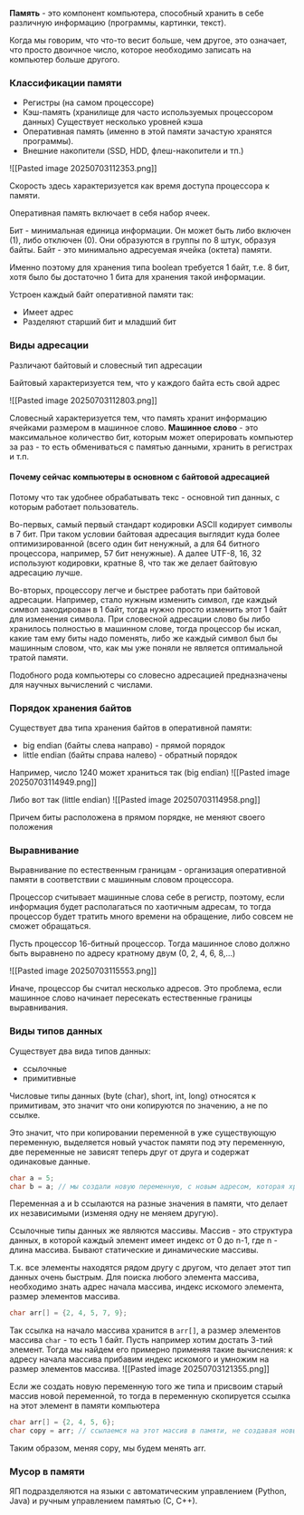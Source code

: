 **Память** - это компонент компьютера, способный хранить в себе различную информацию (программы, картинки, текст). 

Когда мы говорим, что что-то весит больше, чем другое, это означает, что просто двоичное число, которое необходимо записать на компьютер больше другого. 
### Классификации памяти
- Регистры (на самом процессоре)
- Кэш-память (хранилище для часто используемых процессором данных)
	 Существует несколько уровней кэша
- Оперативная память (именно в этой памяти зачастую хранятся программы).
- Внешние накопители (SSD, HDD, флеш-накопители и тп.)

![[Pasted image 20250703112353.png]]

Скорость здесь характеризуется как время доступа процессора к памяти.

Оперативная память включает в себя набор ячеек. 

Бит - минимальная единица информации. Он может быть либо включен (1), либо отключен (0). Они образуются в группы по 8 штук, образуя байты. Байт - это минимально адресуемая ячейка (октета) памяти. 

Именно поэтому для хранения типа boolean требуется 1 байт, т.е. 8 бит, хотя было бы достаточно 1 бита для хранения такой информации. 

Устроен каждый байт оперативной памяти так:
- Имеет адрес
- Разделяют старший бит и младший бит
### Виды адресации
Различают байтовый и словесный тип адресации

Байтовый характеризуется тем, что у каждого байта есть свой адрес 

![[Pasted image 20250703112803.png]]

Словесный характеризуется тем, что память хранит информацию ячейками размером в машинное слово.  **Машинное слово** - это максимальное количество бит, которым может оперировать компьютер за раз - то есть обмениваться с памятью данными, хранить в регистрах и т.п. 
#### Почему сейчас компьютеры в основном с байтовой адресацией
Потому что так удобнее обрабатывать текс - основной тип данных, с которым работает пользователь. 

Во-первых, самый первый стандарт кодировки ASCII кодирует символы в 7 бит. При таком условии байтовая адресация выглядит куда более оптимизированной (всего один бит ненужный, а для 64 битного процессора, например, 57 бит ненужные). А далее UTF-8, 16, 32 используют кодировки, кратные 8, что так же делает байтовую адресацию лучше.

Во-вторых, процессору легче и быстрее работать при байтовой адресации. Например, стало нужным изменить символ, где каждый символ закодирован в 1 байт, тогда нужно просто изменить этот 1 байт для изменения символа. При словесной адресации слово бы либо хранилось полностью в машинном слове, тогда процессор бы искал, какие там ему биты надо поменять, либо же каждый символ был бы машинным словом, что, как мы уже поняли не является оптимальной тратой памяти.

Подобного рода компьютеры со словесно адресацией предназначены для научных вычислений с числами.
### Порядок хранения байтов
Существует два типа хранения байтов в оперативной памяти:
- big endian (байты слева направо) - прямой порядок
- little endian (байты справа налево) - обратный порядок

Например, число 1240 может храниться так (big endian)
![[Pasted image 20250703114949.png]]

Либо вот так (little endian)
![[Pasted image 20250703114958.png]]

Причем биты расположена в прямом порядке, не меняют своего положения
### Выравнивание
Выравнивание по естественным границам - организация оперативной памяти в соответствии с машинным словом процессора.

Процессор считывает машинные слова себе в регистр, поэтому, если информация будет располагаться по хаотичным адресам, то тогда процессор будет тратить много времени на обращение, либо совсем не сможет обращаться.

Пусть процессор 16-битный процессор. Тогда машинное слово должно быть выравнено по адресу кратному двум (0, 2, 4, 6, 8,...)

![[Pasted image 20250703115553.png]]

Иначе, процессор бы считал несколько адресов. Это проблема, если машинное слово начинает пересекать естественные границы выравнивания. 
### Виды типов данных
Существует два вида типов данных:
- ссылочные
- примитивные

Числовые типы данных (byte (char), short, int, long) относятся к примитивам, это значит что они копируются по значению, а не по ссылке.

Это значит, что при копировании переменной в уже существующую переменную, выделяется новый участок памяти под эту переменную, две переменные не зависят теперь друг от друга и содержат одинаковые данные. 

```c
char a = 5;
char b = a; // мы создали новую переменную, с новым адресом, которая хранит 5
```

Переменная а и b ссылаются на разные значения в памяти, что делает их независимыми (изменяя одну не меняем другую).

Ссылочные типы данных же являются массивы. Массив - это структура данных, в которой каждый элемент имеет индекс от 0 до n-1, где n - длина массива. Бывают статические и динамические массивы. 

Т.к. все элементы находятся рядом другу с другом, что делает этот тип данных очень быстрым. Для поиска любого элемента массива, необходимо знать адрес начала массива, индекс искомого элемента, размер элементов массива. 

```c
char arr[] = {2, 4, 5, 7, 9};
```

Так ссылка на начало массива хранится в `arr[]`, а размер элементов массива `char` - то есть 1 байт.  Пусть например хотим достать 3-тий элемент. Тогда мы найдем его примерно применяя такие вычисления: к адресу начала массива прибавим индекс искомого и умножим на размер элементов массива.
 ![[Pasted image 20250703121355.png]]

Если же создать новую переменную того же типа и присвоим старый массив новой переменной, то тогда в переменную скопируется ссылка на этот элемент в памяти компьютера

```c
char arr[] = {2, 4, 5, 6};
char copy = arr; // ссылаемся на этот массив в памяти, не создавая новый
```

Таким образом, меняя copy, мы будем менять arr.
### Мусор в памяти 
ЯП подразделяются на языки с автоматическим управлением (Python, Java) и ручным управлением памятью (С, С++). 
